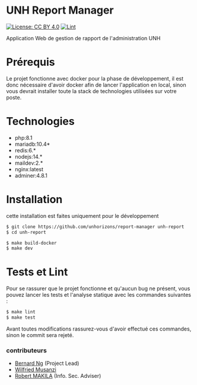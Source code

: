 # UNH Report Manager

[![License: CC BY 4.0](https://img.shields.io/badge/License-CC_BY_4.0-lightgrey.svg)](https://creativecommons.org/licenses/by/4.0/) 
[![Lint](https://github.com/unhorizons/report-manager/actions/workflows/lint.yaml/badge.svg)](https://github.com/unhorizons/report-manager/actions/workflows/lint.yaml)

Application Web de gestion de rapport de l'administration UNH

# Prérequis 
Le projet fonctionne avec docker pour la phase de développement, 
il est donc nécessaire d'avoir docker afin de lancer l'application en local,
sinon vous devrait installer toute la stack de technologies utilisées sur votre poste.

# Technologies
- php:8.1
- mariadb:10.4*
- redis:6.*
- nodejs:14.*
- maildev:2.*
- nginx:latest
- adminer:4.8.1

# Installation
cette installation est faites uniquement pour le développement

```bash
$ git clone https://github.com/unhorizons/report-manager unh-report
$ cd unh-report

$ make build-docker
$ make dev
```

# Tests et Lint
Pour se rassurer que le projet fonctionne et qu'aucun bug ne présent,
vous pouvez lancer les tests et l'analyse statique avec les commandes suivantes :

```bash
$ make lint
$ make test
```
Avant toutes modifications rassurez-vous d'avoir effectué ces commandes, sinon le commit sera rejeté.


### contributeurs

- [Bernard Ng](https://github.com/bernard-ng) (Project Lead)
- [Wilfried Musanzi](https://github.com/willfried-musanzi)
- [Robert MAKILA](https://github.com/romhack1) (Info. Sec. Adviser)
